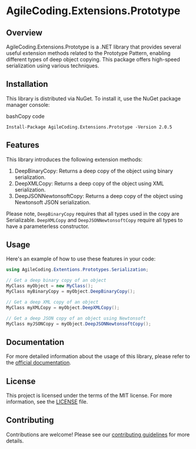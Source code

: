 ﻿AgileCoding.Extensions.Prototype
================================

Overview
--------

AgileCoding.Extensions.Prototype is a .NET library that provides several useful extension methods related to the Prototype Pattern, enabling different types of deep object copying. This package offers high-speed serialization using various techniques.

Installation
------------

This library is distributed via NuGet. To install it, use the NuGet package manager console:

bashCopy code

`Install-Package AgileCoding.Extensions.Prototype -Version 2.0.5`

Features
--------

This library introduces the following extension methods:

1.  DeepBinaryCopy: Returns a deep copy of the object using binary serialization.
2.  DeepXMLCopy: Returns a deep copy of the object using XML serialization.
3.  DeepJSONNewtonsoftCopy: Returns a deep copy of the object using Newtonsoft JSON serialization.

Please note, `DeepBinaryCopy` requires that all types used in the copy are Serializable. `DeepXMLCopy` and `DeepJSONNewtonsoftCopy` require all types to have a parameterless constructor.

Usage
-----

Here's an example of how to use these features in your code:

```csharp
using AgileCoding.Extentions.Prototypes.Serialization;

// Get a deep binary copy of an object
MyClass myObject = new MyClass();
MyClass myBinaryCopy = myObject.DeepBinaryCopy();

// Get a deep XML copy of an object
MyClass myXMLCopy = myObject.DeepXMLCopy();

// Get a deep JSON copy of an object using Newtonsoft
MyClass myJSONCopy = myObject.DeepJSONNewtonsoftCopy();
```

Documentation
-------------

For more detailed information about the usage of this library, please refer to the [official documentation](https://github.com/ToolMaker/AgileCoding.Extentions.File/wiki).

License
-------

This project is licensed under the terms of the MIT license. For more information, see the [LICENSE](https://github.com/ToolMaker/AgileCoding.Extentions.File/blob/main/LICENSE) file.

Contributing
------------

Contributions are welcome! Please see our [contributing guidelines](https://github.com/ToolMaker/AgileCoding.Extentions.File/blob/main/CONTRIBUTING.md) for more details.